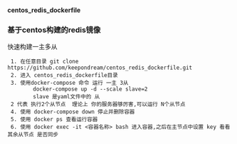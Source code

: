 #### centos_redis_dockerfile
### 基于centos构建的redis镜像

快速构建一主多从
```
 1. 在任意目录 git clone https://github.com/keepondream/centos_redis_dockerfile.git
 2. 进入 centos_redis_dockerfile目录
 3. 使用docker-compose 命令 运行 一主 3从
        docker-compose up -d --scale slave=2
        slave 是yaml文件中的 从
 2 代表 执行2个从节点  理论上 你的服务器够厉害,可以运行 N个从节点
 4. 使用 docker-compose down 停止并删除容器
 5. 使用 docker ps 查看运行容器
 6. 使用 docker exec -it <容器名称> bash 进入容器,之后在主节点中设置 key 看看其余从节点 是否同步
```